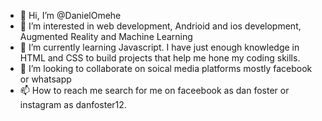 - 👋 Hi, I’m @DanielOmehe
- 👀 I’m interested in web development, Andrioid and ios development, Augmented Reality and Machine Learning
- 🌱 I’m currently learning Javascript. I have just enough knowledge in HTML and CSS to build projects that help me hone my coding skills.
- 💞️ I’m looking to collaborate on soical media platforms mostly facebook or whatsapp
- 📫 How to reach me search for me on faceebook as dan foster or instagram as danfoster12.

<!---
DanielOmehe/DanielOmehe is a ✨ special ✨ repository because its `README.md` (this file) appears on your GitHub profile.
You can click the Preview link to take a look at your changes.
--->

